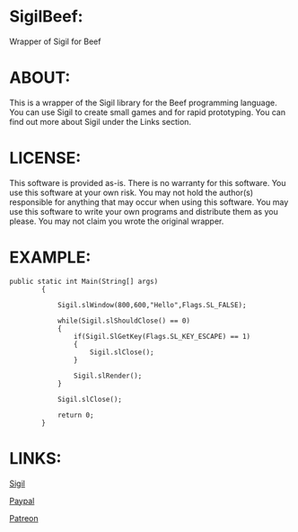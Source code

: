 # SigilBeef:
Wrapper of Sigil for Beef

# ABOUT:

This is a wrapper of the Sigil library for the Beef programming language. You can use Sigil to create small games and for rapid prototyping. You can find out more about Sigil under the Links section. 

# LICENSE:

This software is provided as-is. There is no warranty for this software. You use this software at your own risk. You may not hold the author(s) responsible for anything that may occur when using this software. You may use this software to write your own programs and distribute them as you please. You may not claim you wrote the original wrapper. 

# EXAMPLE:
```beef
public static int Main(String[] args)
		{
			
			Sigil.slWindow(800,600,"Hello",Flags.SL_FALSE);

			while(Sigil.slShouldClose() == 0)
			{
				if(Sigil.SlGetKey(Flags.SL_KEY_ESCAPE) == 1)
				{
					Sigil.slClose();
				}

				Sigil.slRender();
			}

			Sigil.slClose();

			return 0;
		}
```

# LINKS:

[Sigil](http://www.libsigil.com/)

[Paypal](paypal.me/IcyViking)

[Patreon](https://www.patreon.com/CrazyVikingGamer)
